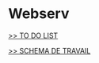 # Webserv
[>> TO DO LIST](https://github.com/Manami69/Webserv/projects/1)

[>> SCHEMA DE TRAVAIL](https://excalidraw.com/#room=fe0de34bd52dc15dfe14,sqhLO0-adrxa1B1gfd9OXw)
